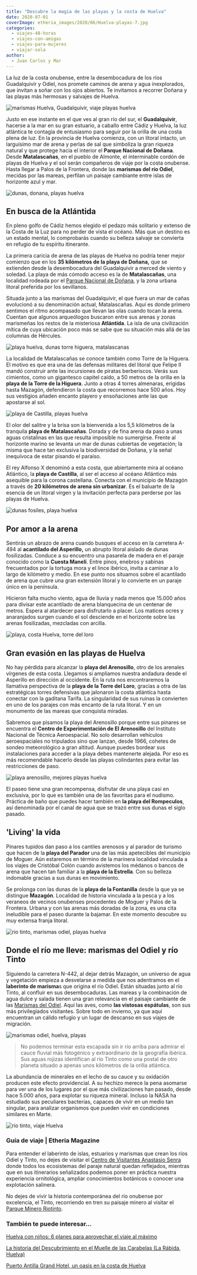 ```yaml
---
title: "Descubre la magia de las playas y la costa de Huelva"
date: 2020-07-01
coverImage: etheria_images/2020/06/Huelva-playas-7.jpg
categories: 
  - viajes-48-horas
  - viajes-con-amigas
  - viajes-para-mujeres
  - viajar-sola
author: 
  - Juan Carlos y Mar
---
```


La luz de la costa onubense, entre la desembocadura de los ríos Guadalquivir y Odiel, nos promete caminos de arena y agua inexplorados, que invitan a soñar con los ojos abiertos. Te invitamos a recorrer Doñana y las playas más hermosas y salvajes de Huelva.

![marismas Huelva, Guadalquivir, viaje playas huelva](etheria_images/2020/06/Huelva-marismas-3-900x618.jpg "Barcos en Punta Umbría, al abrigo de las marismas del río Odiel.")

Justo en ese instante en el que ves al gran río del sur, el **Guadalquivir**, hacerse a 
la mar en su gran estuario, a caballo entre Cádiz y Huelva, la luz atlántica te contagia 
de entusiasmo para seguir por la orilla de una costa plena de luz. En la provincia de 
Huelva comienza, con un litoral intacto, un larguísimo mar de arena y perlas de sal que 
simboliza la gran riqueza natural y que protege hacia el interior el **Parque Nacional 
de Doñana**. Desde **Matalascañas**, en el pueblo de Almonte, el interminable cordón de 
playas de Huelva y el sol serán compañeros de viaje por la costa onubense. Hasta llegar 
a Palos de la Frontera, donde las **marismas del río Odiel**, mecidas por las mareas, 
perfilan un paisaje cambiante entre islas de horizonte azul y mar. 

![dunas, donana, playas huelva](etheria_images/2020/06/Huelva-playas-2-900x600.jpg "Dunas del Parque Nacional Doñana.")

## En busca de la Atlántida

En pleno golfo de Cádiz hemos elegido el pedazo más solitario y extenso de la Costa de 
la Luz para no perder de vista el océano. Más que un destino es un estado mental, lo 
comprobarás cuando su belleza salvaje se convierta en refugio de tu espíritu itinerante. 

La primera caricia de arena de las playas de Huelva no podría tener mejor comienzo que 
en los **35 kilómetros de la playa de Doñana,** que se extienden desde la desembocadura 
del Guadalquivir a merced de viento y soledad. La playa de más cómodo acceso es la de 
**Matalascañas**, una localidad rodeada por el [Parque Nacional de 
Doñana](https://www.miteco.gob.es/es/red-parques-nacionales/nuestros-parques/donana/), y 
la zona urbana litoral preferida por los sevillanos. 

Situada junto a las marismas del Guadalquivir, el que fuera un mar de cañas evolucionó a 
su denominación actual, Matalascañas. Aquí es donde primero sentimos el ritmo acompasado 
que llevan las olas cuando tocan la arena. Cuentan que algunos arqueólogos buscaron 
entre sus arenas y zonas marismeñas los restos de la misteriosa **Atlántida**. La isla 
de una civilización mítica de cuya ubicación poco más se sabe que su situación más allá 
de las columnas de Hércules. 

![playa huelva, dunas torre higuera, matalascanas](etheria_images/2020/06/Huelva-parque-donada-900x672.jpg "Pinares y dunas fósiles en playa Torre de la Higuera.")

La localidad de Matalascañas se conoce también como Torre de la Higuera. El motivo es 
que era una de las defensas militares del litoral que Felipe II mandó construir ante las 
incursiones de piratas berberiscos. Verás sus cimientos, como un gigantesco capitel 
caído, a 50 metros de la orilla en la **playa de la Torre de la Higuera**. Junto a otras 
4 torres almenaras, erigidas hasta Mazagón, defendieron la costa que recorremos hace 500 
años. Hoy sus vestigios añaden encanto playero y ensoñaciones ante las que apostarse al 
sol. 

![playa de Castilla, playas huelva](etheria_images/2020/06/Huelva-playas-5-900x600.jpg "Playa de Castilla (Huelva).")

El olor del salitre y la brisa son la bienvenida a los 5,5 kilómetros de la tranquila 
**playa de Matalascañas**. Dorada y de fina arena da paso a unas aguas cristalinas en 
las que resulta imposible no sumergirse. Frente al horizonte marino se levanta un mar de 
dunas cubiertas de vegetación; la misma que hace tan exclusiva la biodiversidad de 
Doñana, y la señal inequívoca de estar pisando el paraíso. 

El rey Alfonso X denominó a esta costa, que abiertamente mira al océano Atlántico, la 
**playa de Castilla**, al ser el acceso al océano Atlántico más asequible para la corona 
castellana. Conecta con el municipio de Mazagón a través de **20 kilómetros de arena sin 
urbanizar**. Es el baluarte de la esencia de un litoral virgen y la invitación perfecta 
para perderse por las playas de Huelva. 

![dunas fosiles, playa huelva](etheria_images/2020/06/Huelva-playas-8-900x600.jpg "Acantilados de dunas fósiles del Asperillo.")

## Por amor a la arena

Sentirás un abrazo de arena cuando busques el acceso en la carretera A-494 al 
**acantilado del Asperillo,** un abrupto litoral aislado de dunas fosilizadas. Conduce a 
su encuentro una pasarela de madera en el paraje conocido como la **Cuesta Maneli**. 
Entre pinos, enebros y sabinas frecuentados por la tortuga mora y el lince ibérico, 
invita a caminar a lo largo de kilómetro y medio. En ese punto nos situamos sobre el 
acantilado de arena que cubre una gran extensión litoral y lo convierte en un paraje 
único en la península. 

Hicieron falta mucho viento, agua de lluvia y nada menos que 15.000 años para divisar 
este acantilado de arena blanquecina de un centenar de metros. Espera al atardecer para 
disfrutarlo a placer. Los matices ocres y anaranjados surgen cuando el sol desciende en 
el horizonte sobre las arenas fosilizadas, mezcladas con arcilla. 

![playa, costa Huelva, torre del loro](etheria_images/2020/06/Huelva-playas-4-900x600.jpg "Ruinas de la Torre del Loro.")

## Gran evasión en las playas de Huelva

No hay pérdida para alcanzar la **playa del Arenosillo**, otro de los arenales vírgenes 
de esta costa. Llegamos si ampliamos nuestra andadura desde el Asperillo en dirección al 
occidente. En la ruta nos encontraremos la llamativa perspectiva de la **playa de la 
Torre del Loro**, gracias a otra de las estratégicas torres defensivas que jalonaron la 
costa atlántica hasta conectar con la gaditana Tarifa. La singularidad de sus ruinas la 
convierten en uno de los parajes con más encanto de la ruta litoral. Y en un monumento 
de las mareas que conquista miradas. 

Sabremos que pisamos la playa del Arenosillo porque entre sus pinares se encuentra el 
**Centro de Experimentación de El Arenosillo** del Instituto Nacional de Técnica 
Aeroespacial. No solo desarrollan vehículos aeroespaciales no tripulados sino que 
lanzan, desde 1966, cohetes de sondeo meteorológico a gran altitud. Aunque puedes 
bordear sus instalaciones para acceder a la playa debes mantenerte alejada. Por eso es 
más recomendable hacerlo desde las playas colindantes para evitar las restricciones de 
paso. 

![playa arenosillo, mejores playas huelva](etheria_images/2020/06/Huelva-playas-6-900x600.jpg "Atardecer en playa del Arenosillo.")

El paseo tiene una gran recompensa, disfrutar de una playa casi en exclusiva, por lo que 
es también una de las favoritas para el nudismo. Práctica de baño que puedes hacer 
también en **la playa del Rompeculos**, así denominada por el canal de agua que se trazó 
entre sus dunas el siglo pasado. 

## 'Living' la vida

Pinares tupidos dan paso a los cantiles arenosos y al parador de turismo que hacen de la 
**playa del Parador** una de las más apetecibles del municipio de Moguer. Aún estaremos 
en término de la marinera localidad vinculada a los viajes de Cristóbal Colón cuando 
avistemos los médanos o bancos de arena que hacen tan familiar a la **playa de la 
Estrella**. Con su belleza indomable gracias a sus dunas en movimiento. 

Se prolonga con las dunas de la **playa de la Fontanilla** desde la que ya se distingue 
**Mazagón**. Localidad de historia vinculada a la pesca y a los veraneos de vecinos 
onubenses procedentes de Moguer y Palos de la Frontera. Urbana y con las arenas más 
doradas de la zona, es una cita ineludible para el paseo durante la bajamar. En este 
momento descubre su muy extensa franja litoral. 

![rio tinto, marismas odiel, playas huelva](etheria_images/2020/06/Huelva-marismas-4-900x632.jpg "Desembocadura del río Tinto en las marismas del Odiel.")

## Donde el río me lleve: marismas del Odiel y río Tinto

Siguiendo la carretera N-442, al dejar detrás Mazagón, un universo de agua y vegetación 
empieza a desvelarse a medida que nos adentramos en el **laberinto de marisma**s que 
origina el río Odiel. Están situadas junto al río Tinto, al confluir en sus 
desembocaduras. Las mareas y la combinación de agua dulce y salada tienen una gran 
relevancia en el paisaje cambiante de las [Marismas del 
Odiel](https://www.andalucia.org/es/espacios-naturales-marismas-del-odiel). Aquí las 
aves, como **las vistosas espátulas**, son sus más privilegiados visitantes. Sobre todo 
en invierno, ya que aquí encuentran un cálido refugio y un lugar de descanso en sus 
viajes de migración. 

![marismas odiel, huelva, playas](etheria_images/2020/06/Huelva-marismas-guadiana-900x600.jpg "Explotación salinera en las marismas del Odiel.")

> No podemos terminar esta escapada sin ir río arriba para admirar el cauce fluvial más 
> fotogénico y extraordinario de la geografía ibérica. Sus aguas rojizas identifican al 
> río Tinto como una postal de otro planeta situado a apenas unos kilómetros de la orilla 
> atlántica. 

La abundancia de minerales en el lecho de su cauce y su oxidación producen este efecto 
providencial. A su hechizo merece la pena asomarse para ver una de los lugares por el 
que más civilizaciones han pasado, desde hace 5.000 años, para explotar su riqueza 
mineral. Incluso la NASA ha estudiado sus peculiares bacterias, capaces de vivir en un 
medio tan singular, para analizar organismos que pueden vivir en condiciones similares 
en Marte. 

![rio tinto, viaje Huelva](etheria_images/2020/06/Huelva-rio-tinto-2-900x601.jpg "Así es el sorprendente color del agua del río Tinto.")

### Guía de viaje | Etheria Magazine

Para entender el laberinto de islas, estuarios y marismas que crean los ríos Odiel y 
Tinto, no dejes de visitar el [Centro de Visitantes Anastasio 
Senra](http://www.juntadeandalucia.es/medioambiente/servtc5/ventana/mostrarFicha.do?idEquipamiento=19531) 
donde todos los ecosistemas del paraje natural quedan reflejados, mientras que en sus 
itinerarios señalizados podemos poner en práctica nuestra experiencia ornitológica, 
ampliar conocimientos botánicos o conocer una explotación salinera. 

No dejes de vivir la historia contemporánea del río onubense por excelencia, el Tinto, 
recorriendo en tren su paisaje minero al visitar el [Parque Minero 
Riotinto](https://parquemineroderiotinto.es/). 

### También te puede interesar...

[Huelva con niños: 6 planes para aprovechar el viaje al 
máximo](https://etheriamagazine.com/2021/06/21/planes-en-huelva-con-ninos/) 

[La historia del Descubrimiento en el Muelle de las Carabelas (La Rábida, 
Huelva)](https://etheriamagazine.com/2018/09/20/muelle-de-las-carabelas-la-rabida-huelva/) 

[Puerto Antilla Grand Hotel, un oasis en la costa de 
Huelva](https://etheriamagazine.com/2021/06/03/puerto-antilla-grand-hotel-costa-huelva-familias/)
